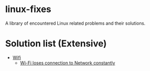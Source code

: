 # linux-fixes
A library of encountered Linux related problems and their solutions.

# Solution list (Extensive)

* [Wifi](Wifi.md)
  * [Wi-Fi loses connection to Network constantly](Wifi.md#wi-fi-loses-connection-to-network-constantly)
